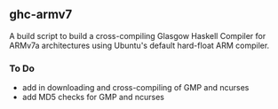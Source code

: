 ## ghc-armv7
A build script to build a cross-compiling Glasgow Haskell Compiler for ARMv7a architectures using Ubuntu's default hard-float ARM compiler.

### To Do
- add in downloading and cross-compiling of GMP and ncurses
- add MD5 checks for GMP and ncurses
